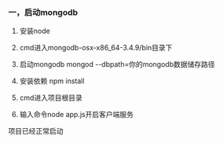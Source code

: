 ### 一，启动mongodb
   1. 安装node
	
   2. cmd进入mongodb-osx-x86_64-3.4.9/bin目录下
    
   3. 启动mongodb  mongod --dbpath=你的mongodb数据储存路径
    
   4. 安装依赖 npm install 
   
   5. cmd进入项目根目录
   
   6. 输入命令node app.js开启客户端服务
   
   项目已经正常启动